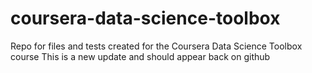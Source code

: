 # coursera-data-science-toolbox
Repo for files and tests created for the Coursera Data Science Toolbox course
This is a new update and should appear back on github